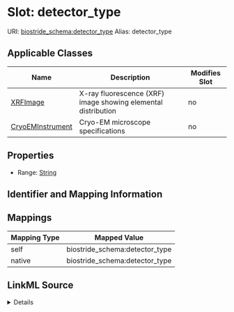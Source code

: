

# Slot: detector_type 



URI: [biostride_schema:detector_type](https://w3id.org/biostride/schema/detector_type)
Alias: detector_type

<!-- no inheritance hierarchy -->





## Applicable Classes

| Name | Description | Modifies Slot |
| --- | --- | --- |
| [XRFImage](XRFImage.md) | X-ray fluorescence (XRF) image showing elemental distribution |  no  |
| [CryoEMInstrument](CryoEMInstrument.md) | Cryo-EM microscope specifications |  no  |






## Properties

* Range: [String](String.md)




## Identifier and Mapping Information







## Mappings

| Mapping Type | Mapped Value |
| ---  | ---  |
| self | biostride_schema:detector_type |
| native | biostride_schema:detector_type |




## LinkML Source

<details>
```yaml
name: detector_type
alias: detector_type
domain_of:
- CryoEMInstrument
- XRFImage
range: string

```
</details>